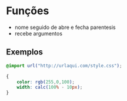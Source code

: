 # Funções

* nome seguido de abre e fecha parentesis
* recebe argumentos

## Exemplos

```css
@import url("http://urlaqui.com/style.css");

{
    color: rgb(255,0,100);
    width: calc(100% - 10px);
}

```